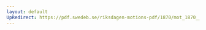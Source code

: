 ```yaml
---
layout: default
UpRedirect: https://pdf.swedeb.se/riksdagen-motions-pdf/1870/mot_1870__ak__00037.pdf
---
```

